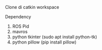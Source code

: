Clone di catkin workspace

Dependency
1. ROS Pid
2. mavros
3. python tkinter (sudo apt install python-tk)
4. python pillow (pip install pillow)
